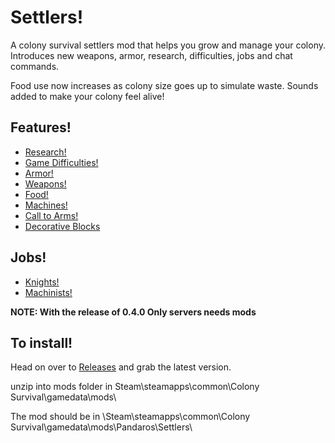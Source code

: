 # Settlers!
A colony survival settlers mod that helps you grow and manage your colony. Introduces new weapons, armor, research, difficulties, jobs and chat commands.

Food use now increases as colony size goes up to simulate waste.
Sounds added to make your colony feel alive!

## Features!
* [Research!](https://github.com/JBurlison/Pandaros.Settlers/wiki/Research!)
* [Game Difficulties!](https://github.com/JBurlison/Pandaros.Settlers/wiki/Game-Difficulties!)
* [Armor!](https://github.com/JBurlison/Pandaros.Settlers/wiki/Armor!)
* [Weapons!](https://github.com/JBurlison/Pandaros.Settlers/wiki/Weapons!)
* [Food!](https://github.com/JBurlison/Pandaros.Settlers/wiki/Food!)
* [Machines!](https://github.com/JBurlison/Pandaros.Settlers/wiki/Machines!)
* [Call to Arms!](https://github.com/JBurlison/Pandaros.Settlers/wiki/Call-to-Arms!)
* [Decorative Blocks](https://github.com/JBurlison/Pandaros.Settlers/wiki/Decorative-Blocks)

## Jobs!
* [Knights!](https://github.com/JBurlison/Pandaros.Settlers/wiki/Knights!)
* [Machinists!](https://github.com/JBurlison/Pandaros.Settlers/wiki/Machinists!)

**NOTE: With the release of 0.4.0 Only servers needs mods**

## To install!
Head on over to [Releases](https://github.com/JBurlison/Pandaros.Settlers/releases) and grab the latest version.

unzip into mods folder in Steam\steamapps\common\Colony Survival\gamedata\mods\

The mod should be in \Steam\steamapps\common\Colony Survival\gamedata\mods\Pandaros\Settlers\
